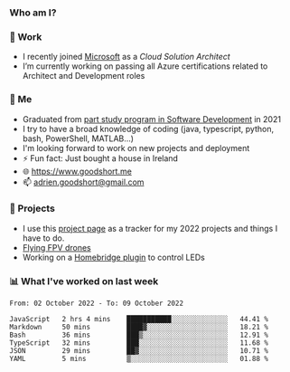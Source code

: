 ### Who am I?

<!--
**goodshort/goodshort** is a ✨ _special_ ✨ repository because its `README.md` (this file) appears on your GitHub profile.
-->
### 💼 Work
- I recently joined [Microsoft](https://www.microsoft.com/) as a _Cloud Solution Architect_
- I’m currently working on passing all Azure certifications related to Architect and Development roles

### 🌱 Me
- Graduated from [part study program in Software Development](https://www.goodshort.me/who-am-i/studies#higher-diploma-in-software-development) in 2021
- I try to have a broad knowledge of coding (java, typescript, python, bash, PowerShell, MATLAB...)
- I'm looking forward to work on new projects and deployment
- ⚡ Fun fact: Just bought a house in Ireland
- 🌐 https://www.goodshort.me
- 📫 adrien.goodshort@gmail.com

### 🚧 Projects

- I use this [project page](https://github.com/users/goodshort/projects/2) as a tracker for my 2022 projects and things I have to do.
- [Flying FPV drones](https://www.youtube.com/watch?v=PdOF5c4RF18&list=PLhU-As_kQhM6L6iwidza6sSdfxEybA7VZ)
- Working on a [Homebridge plugin](https://github.com/goodshort/homebridge-wled-preset) to control LEDs

### 📊 What I've worked on last week

<!--START_SECTION:waka-->

```text
From: 02 October 2022 - To: 09 October 2022

JavaScript   2 hrs 4 mins    ███████████░░░░░░░░░░░░░░   44.41 %
Markdown     50 mins         ████▓░░░░░░░░░░░░░░░░░░░░   18.21 %
Bash         36 mins         ███▒░░░░░░░░░░░░░░░░░░░░░   12.91 %
TypeScript   32 mins         ███░░░░░░░░░░░░░░░░░░░░░░   11.68 %
JSON         29 mins         ██▓░░░░░░░░░░░░░░░░░░░░░░   10.71 %
YAML         5 mins          ▒░░░░░░░░░░░░░░░░░░░░░░░░   01.88 %
```

<!--END_SECTION:waka-->
